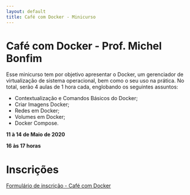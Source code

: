 ```yaml
---
layout: default
title: Café com Docker - Minicurso
---
```


# Café com Docker - Prof. Michel Bonfim

Esse minicurso tem por objetivo apresentar o Docker, um gerenciador de virtualização de sistema operacional, bem como o seu uso na prática. No total, serão 4 aulas de 1 hora cada, englobando os seguintes assuntos:

* Contextualização e Comandos Básicos do Docker;
* Criar Imagens Docker;
* Redes em Docker;
* Volumes em Docker;
* Docker Compose.


<i class="fa fa-calendar-check-o" aria-hidden="true" style="color: #159957"></i>   **11 à 14 de Maio de 2020**


<i class="fa fa-clock-o" aria-hidden="true" style="color: #159957"></i>  **16 às 17 horas**

# Inscrições

[Formulário de inscrição - Café com Docker](https://bit.ly/2ySMslc)
